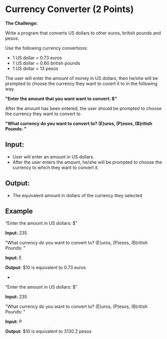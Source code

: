 Currency Converter (2 Points)
=

**The Challenge:**

Write a program that converts US dollars to other euros, british pounds and pesos.

Use the following currency convertions:
- 1 US dollar = 0.73 euros
- 1 US dollar = 0.60 british pounds
- 1 US dollar = 13 pesos

The user will enter the amount of money in US dollars, then he/she will be prompted to choose the currency they want to covert it to in the following way. 

**"Enter the amount that you want want to convert: $"**

After the amount has been entered, the user should be prompted to choose the currency they want to convert to

**"What currency do you want to convert to? (E)uros, (P)esos, (B)ritish Pounds: "**

Input:
-
- User will enter an amount in US dollars.
- After the user enters the amount, he/she will be prompted to choose the currency to which they want to convert it.

Output:
-
- The equivalent amount in dollars of the currency they selected

Example
-
"Enter the amount in US dollars: $"

**Input:** 235

"What currency do you want to convert to? (E)uros, (P)esos, (B)ritish Pounds: "

**Input:** E

**Output:** $10 is equivalent to 0.73 euros

-

"Enter the amount in US dollars: $"

**Input:** 235

"What currency do you want to convert to? (E)uros, (P)esos, (B)ritish Pounds: "

**Input:** P

**Output:** $10 is equivalent to 3130.2 pesos

